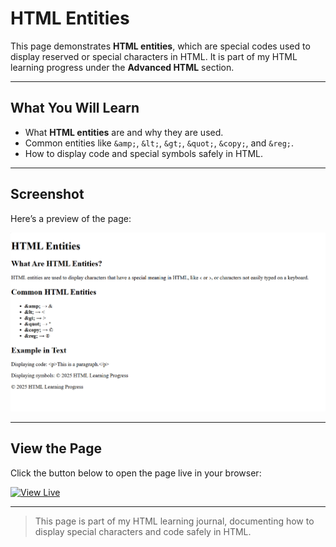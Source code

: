 # HTML Entities

This page demonstrates **HTML entities**, which are special codes used to display reserved or special characters in HTML. It is part of my HTML learning progress under the **Advanced HTML** section.  

---

## What You Will Learn

- What **HTML entities** are and why they are used.  
- Common entities like `&amp;`, `&lt;`, `&gt;`, `&quot;`, `&copy;`, and `&reg;`.  
- How to display code and special symbols safely in HTML.  

---

## Screenshot

Here’s a preview of the page:

![HTML Entities Screenshot](screenshot.png)

---

## View the Page

Click the button below to open the page live in your browser:

[![View Live](https://img.shields.io/badge/View%20Code-Live-brightgreen)](https://saintsamuelle.github.io/FRONTEND-LEARNING-PROGRESS/HTML/Html-entities/html-entities.html)

---

> This page is part of my HTML learning journal, documenting how to display special characters and code safely in HTML.

